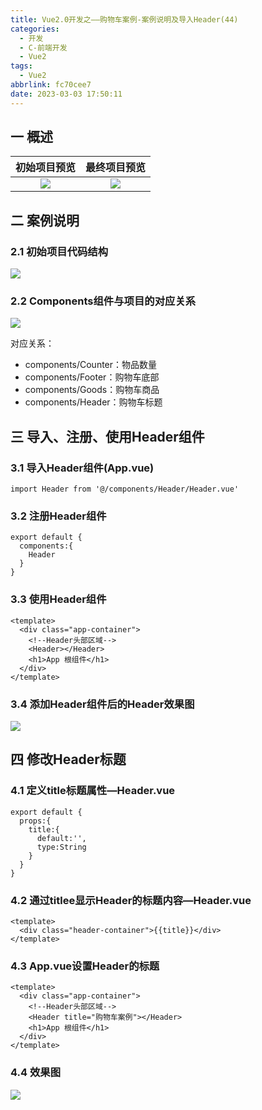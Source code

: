 ```yaml
---
title: Vue2.0开发之——购物车案例-案例说明及导入Header(44)
categories:
  - 开发
  - C-前端开发
  - Vue2
tags:
  - Vue2
abbrlink: fc70cee7
date: 2023-03-03 17:50:11
---
```

## 一 概述

| 初始项目预览 | 最终项目预览 |
| :----------: | :----------: |
|    ![][1]    |    ![][2]    |

<!--more-->

## 二 案例说明

### 2.1 初始项目代码结构
![][3]

### 2.2 Components组件与项目的对应关系

![][4]

对应关系：

* components/Counter：物品数量
* components/Footer：购物车底部
* components/Goods：购物车商品
* components/Header：购物车标题

## 三 导入、注册、使用Header组件

### 3.1 导入Header组件(App.vue)

```
import Header from '@/components/Header/Header.vue'
```

### 3.2 注册Header组件

```
export default {
  components:{
    Header
  }
}
```

### 3.3 使用Header组件

```
<template>
  <div class="app-container">
    <!--Header头部区域-->
    <Header></Header>
    <h1>App 根组件</h1>
  </div>
</template>
```

### 3.4 添加Header组件后的Header效果图
![][5]

## 四 修改Header标题

### 4.1 定义title标题属性—Header.vue

```
export default {
  props:{
    title:{
      default:'',
      type:String
    }
  }
}
```

### 4.2 通过titlee显示Header的标题内容—Header.vue

```
<template>
  <div class="header-container">{{title}}</div>
</template>
```

### 4.3 App.vue设置Header的标题

```
<template>
  <div class="app-container">
    <!--Header头部区域-->
    <Header title="购物车案例"></Header>
    <h1>App 根组件</h1>
  </div>
</template>
```

### 4.4 效果图
![][6]



[1]:https://cdn.jsdelivr.net/gh/PGzxc/CDN/blog-vue/vue2.0-44-cart-app-init-view.png
[2]:https://cdn.jsdelivr.net/gh/PGzxc/CDN/blog-vue/vue2.0-44-cart-app-finish-view.png
[3]:https://cdn.jsdelivr.net/gh/PGzxc/CDN/blog-vue/vue2.0-44-cart-components-view.png
[4]:https://cdn.jsdelivr.net/gh/PGzxc/CDN/blog-vue/vue2.0-44-cart-struct-view.png
[5]:https://cdn.jsdelivr.net/gh/PGzxc/CDN/blog-vue/vue2.0-44-cart-header-view.png
[6]:https://cdn.jsdelivr.net/gh/PGzxc/CDN/blog-vue/vue2.0-44-cart-header-title.png